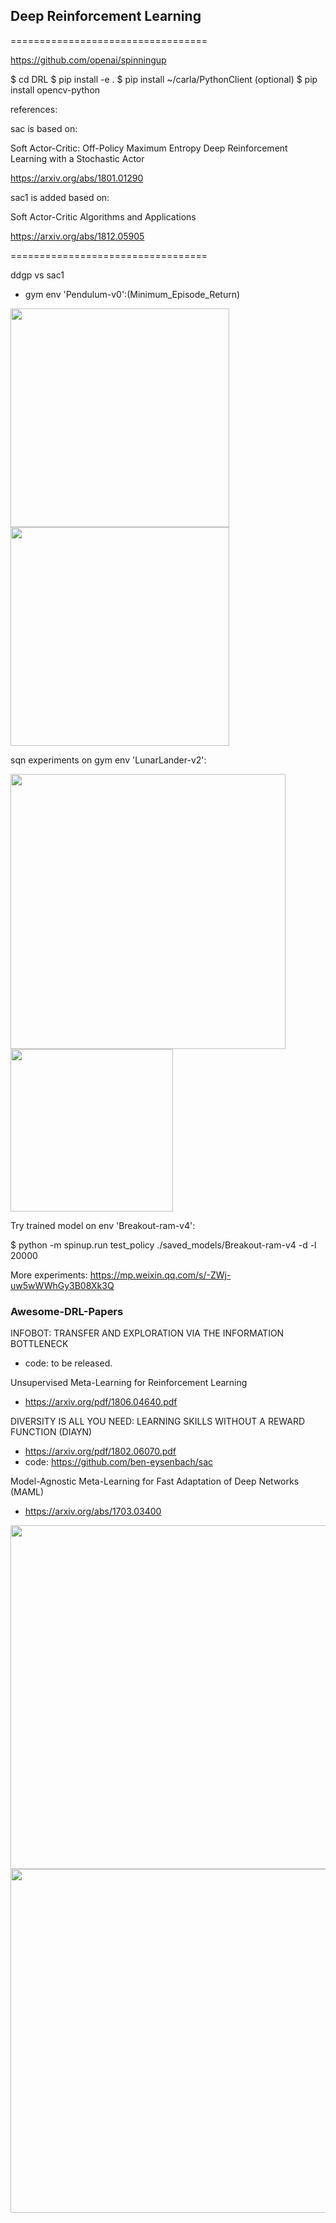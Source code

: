 

## Deep Reinforcement Learning
==================================

https://github.com/openai/spinningup

$ cd DRL
$ pip install -e .
$ pip install ~/carla/PythonClient (optional)
$ pip install opencv-python


references:

sac is based on:

Soft Actor-Critic: Off-Policy Maximum Entropy Deep Reinforcement Learning with a Stochastic Actor

https://arxiv.org/abs/1801.01290

sac1 is added based on:

Soft Actor-Critic Algorithms and Applications

https://arxiv.org/abs/1812.05905

==================================

ddgp vs sac1

* gym env 'Pendulum-v0':(Minimum_Episode_Return)

<div>
    <img src="https://github.com/createamind/DRL/blob/master/video_pic/ddpg1000.png" width="350" style="display:inline"/>
    <img src="https://github.com/createamind/DRL/blob/master/video_pic/sac1_1000.png" width="350" style="display:inline"/>
</div>

sqn experiments on gym env 'LunarLander-v2':

<div>
    <img src="https://github.com/createamind/DRL/blob/master/video_pic/LunarLander1.png" width="440" style="display:inline"/>
    <img src="https://github.com/createamind/DRL/blob/master/video_pic/LunarLander2.png" width="260" style="display:inline"/>
</div>


Try trained model on env 'Breakout-ram-v4':

$ python -m spinup.run test_policy ./saved_models/Breakout-ram-v4 -d -l 20000

More experiments: https://mp.weixin.qq.com/s/-ZWj-uw5wWWhGy3B08Xk3Q


### Awesome-DRL-Papers
INFOBOT: TRANSFER AND EXPLORATION VIA THE INFORMATION BOTTLENECK
* code: to be released.

Unsupervised Meta-Learning for Reinforcement Learning
* https://arxiv.org/pdf/1806.04640.pdf

DIVERSITY IS ALL YOU NEED: LEARNING SKILLS WITHOUT A REWARD FUNCTION (DIAYN)
* https://arxiv.org/pdf/1802.06070.pdf
* code: https://github.com/ben-eysenbach/sac

Model-Agnostic Meta-Learning for Fast Adaptation of Deep Networks (MAML)
* https://arxiv.org/abs/1703.03400


<img src="https://github.com/createamind/DRL/blob/master/video_pic/sac1.png" width="550" style="display:inline"/>
<img src="https://github.com/createamind/DRL/blob/master/video_pic/sqn.png" width="550" style="display:inline"/>